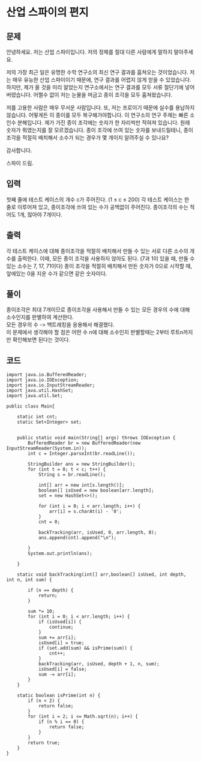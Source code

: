 # 산업 스파이의 편지
 
## 문제
안녕하세요. 저는 산업 스파이입니다. 저의 정체를 절대 다른 사람에게 말하지 말아주세요.

저의 가장 최근 일은 유명한 수학 연구소의 최신 연구 결과를 훔쳐오는 것이었습니다. 저는 매우 유능한 산업 스파이이기 때문에, 연구 결과를 어렵지 않게 얻을 수 있었습니다. 하지만, 제가 올 것을 미리 알았는지 연구소에서는 연구 결과를 모두 서류 절단기에 넣어버렸습니다. 어쩔수 없이 저는 눈물을 머금고 종이 조각을 모두 훔쳐왔습니다.

저를 고용한 사람은 매우 무서운 사람입니다. 또, 저는 프로이기 때문에 실수를 용납하지 않습니다. 어떻게든 이 종이를 모두 복구해가야합니다. 이 연구소의 연구 주제는 빠른 소인수 분해입니다. 제가 가진 종이 조각에는 숫자가 한 자리씩만 적혀져 있습니다. 원래 숫자가 뭐였는지를 잘 모르겠습니다. 종이 조각에 쓰여 있는 숫자를 보내드릴테니, 종이 조각을 적절히 배치해서 소수가 되는 경우가 몇 개이지 알려주실 수 있나요?

감사합니다.

스파이 드림.

## 입력
첫째 줄에 테스트 케이스의 개수 c가 주어진다. (1 ≤ c ≤ 200) 각 테스트 케이스는 한 줄로 이루어져 있고, 종이조각에 쓰여 있는 수가 공백없이 주어진다. 종이조각의 수는 적어도 1개, 많아야 7개이다.

## 출력
각 테스트 케이스에 대해 종이조각을 적절히 배치해서 만들 수 있는 서로 다른 소수의 개수를 출력한다. 이때, 모든 종이 조각을 사용하지 않아도 된다. (7과 1이 있을 때, 만들 수 있는 소수는 7, 17, 71이다) 종이 조각을 적절히 배치해서 만든 숫자가 0으로 시작할 때, 앞에있는 0을 지운 수가 같으면 같은 숫자이다.

## 풀이
종이조각은 최대 7개이므로 종이조각을 사용해서 만들 수 있는 모든 경우의 수에 대해 소수인지를 판별하여 계산한다.  
모든 경우의 수 -> 백트레킹을 응용해서 해결했다.  
이 문제에서 생각해야 할 점은 어떤 수 n에 대해 소수인지 판별할때는 2부터 루트n까지만 확인해보면 된다는 것이다.

## 코드
```
import java.io.BufferedReader;
import java.io.IOException;
import java.io.InputStreamReader;
import java.util.HashSet;
import java.util.Set;

public class Main{

    static int cnt;
    static Set<Integer> set;


    public static void main(String[] args) throws IOException {
        BufferedReader br = new BufferedReader(new InputStreamReader(System.in));
        int c = Integer.parseInt(br.readLine());

        StringBuilder ans = new StringBuilder();
        for (int t = 0; t < c; t++) {
            String s = br.readLine();

            int[] arr = new int[s.length()];
            boolean[] isUsed = new boolean[arr.length];
            set = new HashSet<>();

            for (int i = 0; i < arr.length; i++) {
                arr[i] = s.charAt(i) - '0';
            }
            cnt = 0;

            backTracking(arr, isUsed, 0, arr.length, 0);
            ans.append(cnt).append("\n");

        }
        System.out.println(ans);

    }

    static void backTracking(int[] arr,boolean[] isUsed, int depth, int n, int sum) {

        if (n == depth) {
            return;
        }

        sum *= 10;
        for (int i = 0; i < arr.length; i++) {
            if (isUsed[i]) {
                continue;
            }
            sum += arr[i];
            isUsed[i] = true;
            if (set.add(sum) && isPrime(sum)) {
                cnt++;
            }
            backTracking(arr, isUsed, depth + 1, n, sum);
            isUsed[i] = false;
            sum -= arr[i];
        }
    }

    static boolean isPrime(int n) {
        if (n < 2) {
            return false;
        }
        for (int i = 2; i <= Math.sqrt(n); i++) {
            if (n % i == 0) {
                return false;
            }
        }
        return true;
    }
}
```

